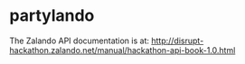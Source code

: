 partylando
==========


The Zalando API documentation is at:
http://disrupt-hackathon.zalando.net/manual/hackathon-api-book-1.0.html